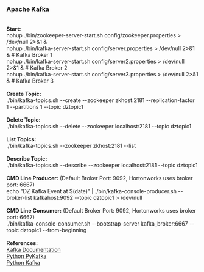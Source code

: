 <h3>Apache Kafka</h3>
<br><b>Start:</b>
<br>nohup ./bin/zookeeper-server-start.sh config/zookeeper.properties > /dev/null 2>&1 &
<br>nohup ./bin/kafka-server-start.sh config/server.properties > /dev/null 2>&1 &    # Kafka Broker 1
<br>nohup ./bin/kafka-server-start.sh config/server2.properties > /dev/null 2>&1 &   # Kafka Broker 2
<br>nohup ./bin/kafka-server-start.sh config/server3.properties > /dev/null 2>&1 &   # Kafka Broker 3
<br>
<br><b>Create Topic:</b>
<br>./bin/kafka-topics.sh --create --zookeeper zkhost:2181 --replication-factor 1 --partitions 1 --topic dztopic1
<br>
<br><b>Delete Topic:</b>
<br>./bin/kafka-topics.sh --delete --zookeeper localhost:2181 --topic dztopic1
<br>
<br><b>List Topics:</b>
<br>./bin/kafka-topics.sh --zookeeper zkhost:2181 --list
<br>
<br><b>Describe Topic:</b>
<br>./bin/kafka-topics.sh --describe --zookeeper localhost:2181 --topic dztopic1
<br>
<br><b>CMD Line Producer:</b>  (Default Broker Port: 9092, Hortonworks uses broker port: 6667)
<br>echo "DZ Kafka Event at $(date)" | ./bin/kafka-console-producer.sh --broker-list kafkahost:9092 --topic dztopic1 > /dev/null
<br>
<br><b>CMD Line Consumer:</b> (Default Broker Port: 9092, Hortonworks uses broker port: 6667)
<br>./bin/kafka-console-consumer.sh --bootstrap-server kafka_broker:6667 --topic dztopic1 --from-beginning
<br>
<br><b>References:</b>
<br><a href="https://kafka.apache.org/documentation/">Kafka Documentation</a>
<br><a href="https://pypi.python.org/pypi/pykafka/2.6.0.dev2">Python PyKafka</a>
<br><a href="https://pypi.python.org/pypi/kafka/1.2.5">Python Kafka</a>
